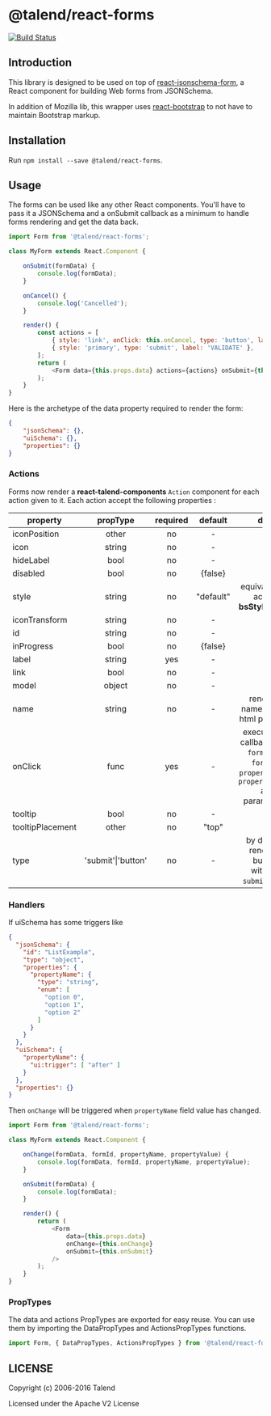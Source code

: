 # @talend/react-forms

[![Build Status](https://travis-ci.org/Talend/ui.svg?branch=master)](https://travis-ci.org/Talend/ui)

## Introduction

This library is designed to be used on top of [react-jsonschema-form](https://mozilla-services.github.io/react-jsonschema-form/), a React component for building Web forms from JSONSchema.

In addition of Mozilla lib, this wrapper uses [react-bootstrap](https://react-bootstrap.github.io/) to not have to maintain Bootstrap markup.

## Installation

Run `npm install --save @talend/react-forms`.

## Usage

The forms can be used like any other React components.
You'll have to pass it a JSONSchema and a onSubmit callback as a minimum to
handle forms rendering and get the data back.

```javascript
import Form from '@talend/react-forms';

class MyForm extends React.Component {

	onSubmit(formData) {
		console.log(formData);
	}

	onCancel() {
		console.log('Cancelled');
	}

	render() {
		const actions = [
			{ style: 'link', onClick: this.onCancel, type: 'button', label: 'CANCEL' },
			{ style: 'primary', type: 'submit', label: 'VALIDATE' },
		];
		return (
			<Form data={this.props.data} actions={actions} onSubmit={this.onSubmit} />
		);
	}
}
```

Here is the archetype of the data property required to render the form:
```json
{
	"jsonSchema": {},
	"uiSchema": {},
	"properties": {}
}
```
### Actions
Forms now render a **react-talend-components** `Action` component for each action given to it.
Each action accept the following properties :

| property              | propType                | required | default | doc |
| ----------------------|:-----------------------:|:--------:|:-------:|:---:|
| iconPosition          |	other                   | no       | - 
| icon                  | string                  | no       | -
| hideLabel             | bool                    | no       | -
| disabled              | bool                    | no       | {false}
| style                 | string                  | no       | "default" | equivalent to action **bsStyle** `props`
| iconTransform         | string                  | no       | -
| id                    | string                  | no       | -
| inProgress            | bool                    | no       | {false}
| label                 | string                  | yes      | -
| link                  | bool                    | no       | -
| model                 | object                  | no       | -
| name                  | string                  | no       | - | render a name button html property
| onClick               | func                    | yes      | - | execute the callback with `formData`, `formId`, `propertyName`, `propertyValue` as parameters
| tooltip               | bool                    | no       | -
| tooltipPlacement      | other                   | no       | "top"
| type                  | 'submit'\|'button'      | no       | -      | by default render a button without `submit` **type**

### Handlers

If uiSchema has some triggers like

```json
{
  "jsonSchema": {
    "id": "ListExample",
    "type": "object",
    "properties": {
      "propertyName": {
        "type": "string",
        "enum": [
          "option 0",
          "option 1",
          "option 2"
        ]
      }
    }
  },
  "uiSchema": {
    "propertyName": {
      "ui:trigger": [ "after" ]
    }
  },
  "properties": {}
}
```

Then `onChange` will be triggered when `propertyName` field value has changed.

```javascript
import Form from '@talend/react-forms';

class MyForm extends React.Component {

	onChange(formData, formId, propertyName, propertyValue) {
		console.log(formData, formId, propertyName, propertyValue);
	}

	onSubmit(formData) {
		console.log(formData);
	}

	render() {
		return (
			<Form
			    data={this.props.data}
			    onChange={this.onChange}
			    onSubmit={this.onSubmit}
			/>
		);
	}
}
```

### PropTypes

The data and actions PropTypes are exported for easy reuse.
You can use them by importing the DataPropTypes and ActionsPropTypes functions.
```javascript
import Form, { DataPropTypes, ActionsPropTypes } from '@talend/react-forms'
```

## LICENSE

Copyright (c) 2006-2016 Talend

Licensed under the Apache V2 License
